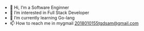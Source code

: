 - 👋 Hi, I’m a Software Enginner
- 👀 I’m interested in Full Stack Developer
- 🌱 I’m currently learning Go-lang
- 📫 How to reach me in mygmail 2018010155tgdsam@gmail.com

<!---
projectsamuel9802/projectsamuel9802 is a ✨ special ✨ repository because its `README.md` (this file) appears on your GitHub profile.
You can click the Preview link to take a look at your changes.
--->
